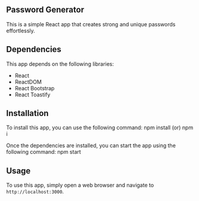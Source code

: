 ## Password Generator

This is a simple React app that creates strong and unique passwords effortlessly.

## Dependencies

This app depends on the following libraries:

* React
* ReactDOM
* React Bootstrap
* React Toastify

## Installation

To install this app, you can use the following command:
npm install (or) npm i


Once the dependencies are installed, you can start the app using the following command:
npm start

## Usage

To use this app, simply open a web browser and navigate to `http://localhost:3000`.
